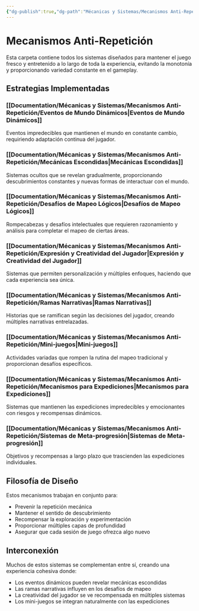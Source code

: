 ```yaml
---
{"dg-publish":true,"dg-path":"Mécanicas y Sistemas/Mecanismos Anti-Repetición/README.md","permalink":"/mecanicas-y-sistemas/mecanismos-anti-repeticion/readme/","dgPassFrontmatter":true}
---
```



# Mecanismos Anti-Repetición

Esta carpeta contiene todos los sistemas diseñados para mantener el juego fresco y entretenido a lo largo de toda la experiencia, evitando la monotonía y proporcionando variedad constante en el gameplay.

## Estrategias Implementadas

### [[Documentation/Mécanicas y Sistemas/Mecanismos Anti-Repetición/Eventos de Mundo Dinámicos\|Eventos de Mundo Dinámicos]]
Eventos impredecibles que mantienen el mundo en constante cambio, requiriendo adaptación continua del jugador.

### [[Documentation/Mécanicas y Sistemas/Mecanismos Anti-Repetición/Mecánicas Escondidas\|Mecánicas Escondidas]]
Sistemas ocultos que se revelan gradualmente, proporcionando descubrimientos constantes y nuevas formas de interactuar con el mundo.

### [[Documentation/Mécanicas y Sistemas/Mecanismos Anti-Repetición/Desafíos de Mapeo Lógicos\|Desafíos de Mapeo Lógicos]]
Rompecabezas y desafíos intelectuales que requieren razonamiento y análisis para completar el mapeo de ciertas áreas.

### [[Documentation/Mécanicas y Sistemas/Mecanismos Anti-Repetición/Expresión y Creatividad del Jugador\|Expresión y Creatividad del Jugador]]
Sistemas que permiten personalización y múltiples enfoques, haciendo que cada experiencia sea única.

### [[Documentation/Mécanicas y Sistemas/Mecanismos Anti-Repetición/Ramas Narrativas\|Ramas Narrativas]]
Historias que se ramifican según las decisiones del jugador, creando múltiples narrativas entrelazadas.

### [[Documentation/Mécanicas y Sistemas/Mecanismos Anti-Repetición/Mini-juegos\|Mini-juegos]]
Actividades variadas que rompen la rutina del mapeo tradicional y proporcionan desafíos específicos.

### [[Documentation/Mécanicas y Sistemas/Mecanismos Anti-Repetición/Mecanismos para Expediciones\|Mecanismos para Expediciones]]
Sistemas que mantienen las expediciones impredecibles y emocionantes con riesgos y recompensas dinámicos.

### [[Documentation/Mécanicas y Sistemas/Mecanismos Anti-Repetición/Sistemas de Meta-progresión\|Sistemas de Meta-progresión]]
Objetivos y recompensas a largo plazo que trascienden las expediciones individuales.

## Filosofía de Diseño

Estos mecanismos trabajan en conjunto para:
- Prevenir la repetición mecánica
- Mantener el sentido de descubrimiento
- Recompensar la exploración y experimentación
- Proporcionar múltiples capas de profundidad
- Asegurar que cada sesión de juego ofrezca algo nuevo

## Interconexión

Muchos de estos sistemas se complementan entre sí, creando una experiencia cohesiva donde:
- Los eventos dinámicos pueden revelar mecánicas escondidas
- Las ramas narrativas influyen en los desafíos de mapeo
- La creatividad del jugador se ve recompensada en múltiples sistemas
- Los mini-juegos se integran naturalmente con las expediciones